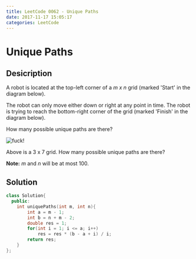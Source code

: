 ```yaml
---
title: LeetCode 0062 - Unique Paths
date: 2017-11-17 15:05:17
categories: LeetCode
---
```

# Unique Paths #

<!--more-->

## Desicription ##

A robot is located at the top-left corner of a *m x n* grid (marked 'Start' in the diagram below).

The robot can only move either down or right at any point in time. The robot is trying to reach the bottom-right corner of the grid (marked 'Finish' in the diagram below).

How many possible unique paths are there?

![fuck!](https://leetcode.com/static/images/problemset/robot_maze.png)

Above is a 3 x 7 grid. How many possible unique paths are there?

**Note:** *m* and *n* will be at most 100.

## Solution ##

```cpp
class Solution{
  public:
    int uniquePaths(int m, int n){
        int a = m - 1;
        int b = n + m - 2;
        double res = 1;
        for(int i = 1; i <= a; i++)
            res = res * (b - a + i) / i;
        return res;
    }
};
```